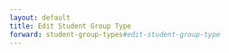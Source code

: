 ```yaml
---
layout: default
title: Edit Student Group Type
forward: student-group-types#edit-student-group-type
---
```

